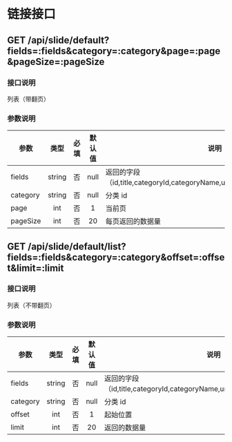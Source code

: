 链接接口
=======

## GET /api/slide/default?fields=:fields&category=:category&page=:page&pageSize=:pageSize
### 接口说明
列表（带翻页）
### 参数说明
| 参数 | 类型 | 必填 | 默认值 | 说明 |
|---|:---:|:---:|:---:|---|
| fields | string | 否 | null | 返回的字段（id,title,categoryId,categoryName,url,urlOpenTarget,picturePath） |
| category | string | 否 | null | 分类 id |
| page | int | 否 | 1 | 当前页 |
| pageSize | int | 否 | 20 | 每页返回的数据量 |

## GET /api/slide/default/list?fields=:fields&category=:category&offset=:offset&limit=:limit
### 接口说明
列表（不带翻页）
### 参数说明
| 参数 | 类型 | 必填 | 默认值 | 说明 |
|---|:---:|:---:|:---:|---|
| fields | string | 否 | null | 返回的字段（id,title,categoryId,categoryName,url,urlOpenTarget,picturePath） |
| category | string | 否 | null | 分类 id |
| offset | int | 否 | 1 | 起始位置 |
| limit | int | 否 | 20 | 返回的数据量 |
